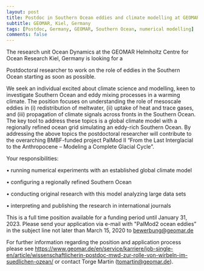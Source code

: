 ```yaml
---
layout: post
title: Postdoc in Southern Ocean eddies and climate modelling at GEOMAR
subtitle: GEOMAR, Kiel, Germany
tags: [Postdoc, Germany, GEOMAR, Southern Ocean, numerical modelling]
comments: false
---
```


The research unit Ocean Dynamics at the GEOMAR Helmholtz Centre for Ocean Research Kiel, Germany is looking for a 

Postdoctoral researcher 
to work on the role of eddies in the Southern Ocean 
starting as soon as possible.

We seek an individual excited about climate science and modelling, keen to investigate Southern Ocean and eddy mixing processes in a warming climate. The position focuses on understanding the role of mesoscale eddies in (i) redistribution of meltwater, (ii) uptake of heat and trace gases, and (iii) propagation of climate signals across fronts in the Southern Ocean. The key tool to address these topics is a global climate model with a regionally refined ocean grid simulating an eddy-rich Southern Ocean. By addressing the above topics the postdoctoral researcher will contribute to the overarching BMBF-funded project PalMod II “From the Last Interglacial to the Anthropocene – Modeling a Complete Glacial Cycle”.

Your responsibilities:

• running numerical experiments with an established global climate model 

• configuring a regionally refined Southern Ocean

• conducting original research with this model analyzing large data sets

• interpreting and publishing the research in international journals


This is a full time position available for a funding period until January 31, 2023.
Please send your application via e-mail with "PalMod2 ocean eddies” in the subject line not later than March 15, 2020 to bewerbung@geomar.de

For further information regarding the position and application process please see
https://www.geomar.de/en/service/karriere/job-single-en/article/wissenschaftlicherin-postdoc-mwd-zur-rolle-von-wirbeln-im-suedlichen-ozean/
or contact Torge Martin (tomartin@geomar.de).
